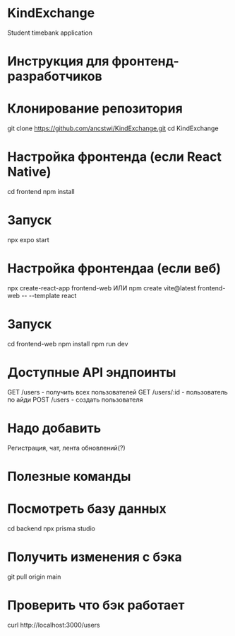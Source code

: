 # KindExchange
Student timebank application


# Инструкция для фронтенд-разработчиков

# Клонирование репозитория
git clone https://github.com/ancstwi/KindExchange.git
cd KindExchange

# Настройка фронтенда (если React Native)
cd frontend
npm install

# Запуск
npx expo start

# Настройка фронтендаа (если веб)
npx create-react-app frontend-web
ИЛИ
npm create vite@latest frontend-web -- --template react

# Запуск
cd frontend-web
npm install
npm run dev


# Доступные API эндпоинты

GET /users - получить всех пользователей
GET /users/:id - пользователь по айди
POST /users - создать пользователя

# Надо добавить
Регистрация, чат, лента обновлений(?)


# Полезные команды

# Посмотреть базу данных
cd backend
npx prisma studio

# Получить изменения с бэка
git pull origin main

# Проверить что бэк работает
curl http://localhost:3000/users


